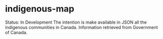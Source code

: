# indigenous-map
Status: In Development
The intention is make available in JSON all the indigenous communities in Canada. Information retrieved from Government of Canada.
